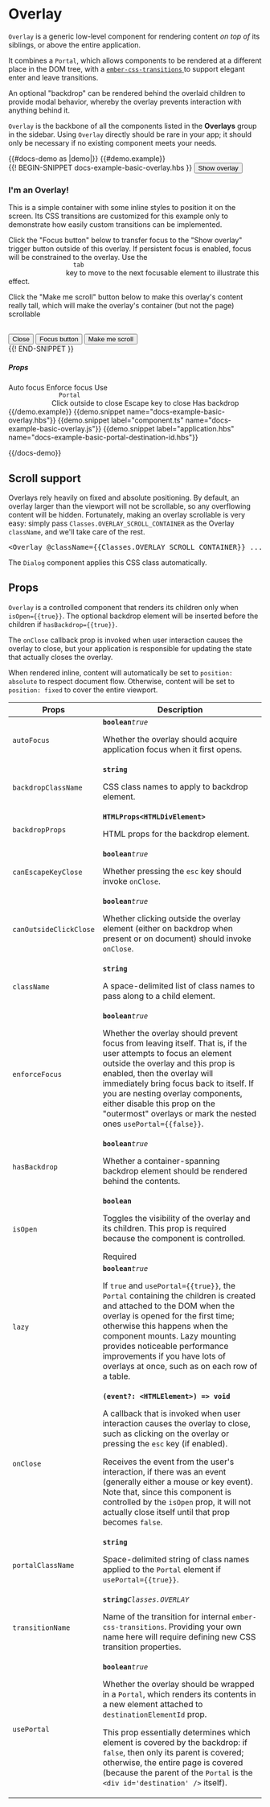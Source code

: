 # Overlay
<div class="bp3-running-text bp3-text-large">
    <p><code>Overlay</code> is a generic low-level component for rendering content <em>on top of</em> its
        siblings, or above the entire application.</p>
    <p>It combines a <code>Portal</code>, which allows components to
        be rendered at a different place in the DOM tree, with a
       <a href="https://www.npmjs.com/package/ember-css-transitions"> <code>ember-css-transitions</code> </a> to support
        elegant enter and leave transitions.</p>
    <p>An optional "backdrop" can be rendered behind the overlaid children to
        provide modal behavior, whereby the overlay prevents interaction with anything
        behind it.</p>
    <p><code>Overlay</code> is the backbone of all the components listed in the <strong>Overlays</strong> group
        in the sidebar. Using <code>Overlay</code> directly should be rare in your app; it should
        only be necessary if no existing component meets your needs.</p>
</div>
{{#docs-demo as |demo|}}
  {{#demo.example}}
    <div class="demo-container">
      <div
        class="docs-example-frame docs-example-frame-row"
        data-example-id="OverlayExample"
      >
        <div class="docs-example">
          {{! BEGIN-SNIPPET docs-example-basic-overlay.hbs }}
          <Button @onClick={{action "onOverlayToggle"}} @primary="true">
            Show overlay
          </Button>
          <Overlay
            @className="bp3-overlay-scroll-container"
            @isOpen={{isOpen}}
            @autoFocus={{autoFocus}}
            @enforceFocus={{enforceFocus}}
            @hasBackdrop={{hasBackdrop}}
            @usePortal={{usePortal}}
            @canEscapeKeyClose={{canEscapeKeyClose}}
            @canOutsideClickClose={{canOutsideClickClose}}
            @containerClassName="bp3-card bp3-elevation-4 docs-overlay-example-transition {{if useTallContent "docs-overlay-example-tall"}}"
            @onClose={{action "onClose"}}
          >
            <div>
              <h3 class="bp3-heading">
                I'm an Overlay!
              </h3>
              <p>
                This is a simple container with some inline styles to position it on the screen. Its CSS
                    transitions are customized for this example only to demonstrate how easily custom
                    transitions can be implemented.
              </p>
              <p>
                Click the "Focus button" below to transfer focus to the "Show overlay" trigger button
                    outside of this overlay. If persistent focus is enabled, focus will be constrained to the
                    overlay. Use the
                <code class="bp3-code">
                  tab
                </code>
                key to move to the next focusable element to illustrate
                    this effect.
              </p>
              <p>
                Click the "Make me scroll" button below to make this overlay's content really tall, which
                    will make the overlay's container (but not the page) scrollable
              </p>
              <br />
              <div class="bp3-dialog-footer-actions">
                <Button @intent="danger" @onClick={{action "handleClose"}}>
                  Close
                </Button>
                <Button @onClick={{action "focusButton"}} @class="focus-button">
                  Focus button
                </Button>
                <Button
                  @onClick={{action "toggleScrollButton"}}
                  @icon="double-chevron-down"
                  @rightIcon="double-chevron-down"
                  @active={{useTallContent}}
                >
                  Make me scroll
                </Button>
              </div>
            </div>
          </Overlay>
          {{! END-SNIPPET }}
        </div>
        <div class="docs-example-options">
          <h5 class="bp3-heading">
            Props
          </h5>
          <Switch
            @defaultChecked="true"
            @onChange={{action "onPropsChangeEvent" "autoFoucs"}}
          >
            Auto focus
          </Switch>
          <Switch
            @defaultChecked="true"
            @onChange={{action "onPropsChangeEvent" "enforceFocus"}}
          >
            Enforce focus
          </Switch>
          <Switch
            @defaultChecked="true"
            @onChange={{action "onPropsChangeEvent" "usePortal"}}
          >
            Use
            <code class="bp3-code">
              Portal
            </code>
          </Switch>
          <Switch
            @defaultChecked="true"
            @onChange={{action "onPropsChangeEvent" "canOutsideClickClose"}}
          >
            Click outside to close
          </Switch>
          <Switch
            @defaultChecked="true"
            @onChange={{action "onPropsChangeEvent" "canEscapeKeyClose"}}
          >
            Escape key to close
          </Switch>
          <Switch
            @defaultChecked="true"
            @onChange={{action "onPropsChangeEvent" "hasBackdrop"}}
          >
            Has backdrop
          </Switch>
        </div>
      </div>
    </div>
  {{/demo.example}}
  {{demo.snippet name="docs-example-basic-overlay.hbs"}}
  {{demo.snippet label="component.ts" name="docs-example-basic-overlay.js"}}
  {{demo.snippet label="application.hbs" name="docs-example-basic-portal-destination-id.hbs"}}
  
{{/docs-demo}}

## Scroll support
<div class="bp3-running-text bp3-text-large">
    <p>Overlays rely heavily on fixed and absolute positioning. By default, an overlay
        larger than the viewport will not be scrollable, so any overflowing content will
        be hidden. Fortunately, making an overlay scrollable is very easy: simply pass
        <code>Classes.OVERLAY_SCROLL_CONTAINER</code> as the Overlay <code>className</code>, and we'll take
        care of the rest.</p>
    <pre class="editor editor-colors"><div class="line"><span class="source tsx"><span class="meta tag tsx"><span class="punctuation definition tag begin tsx"><span>&lt;</span></span><span class="entity name tag tsx"><span class="support class component tsx"><span>Overlay</span></span></span><span class="meta tag attributes tsx"><span>&nbsp;</span><span class="entity other attribute-name tsx"><span>@className</span></span><span class="keyword operator assignment tsx"><span>=</span></span><span class="meta embedded expression tsx"><span class="punctuation section embedded begin tsx"><span>{</span><span>{</span></span><span class="variable other object tsx"><span>Classes</span></span><span class="punctuation accessor tsx"><span>.</span></span><span class="variable other constant property tsx"><span>OVERLAY_SCROLL_CONTAINER</span></span><span class="punctuation section embedded end tsx"><span>}</span><span>}</span></span></span><span>&nbsp;</span><span class="invalid illegal attribute tsx"><span>...</span></span><span>&nbsp;</span></span><span class="punctuation definition tag end tsx"><span>/&gt;</span></span></span></span></div></pre>
    <p>The <code>Dialog</code> component applies this CSS class automatically.</p>
</div>

## Props
<div class="bp3-running-text bp3-text-large">
    <p><code>Overlay</code> is a controlled component that renders its children only when
        <code>isOpen={{true}}</code>. The optional backdrop element will be inserted before the
        children if <code>hasBackdrop={{true}}</code>.</p>
    <p>The <code>onClose</code> callback prop is invoked when user interaction causes the overlay
        to close, but your application is responsible for updating the state that
        actually closes the overlay.</p>
    <Callout @title="<h4 class='bp3-heading'>A note about overlay content positioning</h4>" @icon="info-sign" @intent="primary">
     <p>When rendered inline, content will automatically be set to <code>position: absolute</code> to respect
            document flow. Otherwise, content will be set to <code>position: fixed</code> to cover the entire viewport.</p>
    </Callout>
</div>
<div class="docs-modifiers">
    <div class="docs-modifiers-table bp3-running-text">
        <table class="bp3-html-table">
            <thead>
                <tr>
                    <th>Props</th>
                    <th>Description</th>
                </tr>
            </thead>
            <tbody>
                <tr>
                    <td class="docs-prop-name"><code>autoFocus</code></td>
                    <td class="docs-prop-details"><code class="docs-prop-type"><strong>boolean</strong><em class="docs-prop-default bp3-text-muted">true</em></code>
                        <div class="docs-prop-description">
                            <div class="docs-section">
                                <div class="bp3-running-text">
                                    <p>Whether the overlay should acquire application focus when it first opens.</p>
                                </div>
                            </div>
                        </div>
                    </td>
                </tr>
                <tr>
                    <td class="docs-prop-name"><code>backdropClassName</code></td>
                    <td class="docs-prop-details"><code class="docs-prop-type"><strong>string</strong><em class="docs-prop-default bp3-text-muted"></em></code>
                        <div class="docs-prop-description">
                            <div class="docs-section">
                                <div class="bp3-running-text">
                                    <p>CSS class names to apply to backdrop element.</p>
                                </div>
                            </div>
                        </div>
                    </td>
                </tr>
                <tr>
                    <td class="docs-prop-name"><code>backdropProps</code></td>
                    <td class="docs-prop-details"><code class="docs-prop-type"><strong>HTMLProps&lt;HTMLDivElement&gt;</strong><em class="docs-prop-default bp3-text-muted"></em></code>
                        <div class="docs-prop-description">
                            <div class="docs-section">
                                <div class="bp3-running-text">
                                    <p>HTML props for the backdrop element.</p>
                                </div>
                            </div>
                        </div>
                    </td>
                </tr>
                <tr>
                    <td class="docs-prop-name"><code>canEscapeKeyClose</code></td>
                    <td class="docs-prop-details"><code class="docs-prop-type"><strong>boolean</strong><em class="docs-prop-default bp3-text-muted">true</em></code>
                        <div class="docs-prop-description">
                            <div class="docs-section">
                                <div class="bp3-running-text">
                                    <p>Whether pressing the <code>esc</code> key should invoke <code>onClose</code>.</p>
                                </div>
                            </div>
                        </div>
                    </td>
                </tr>
                <tr>
                    <td class="docs-prop-name"><code>canOutsideClickClose</code></td>
                    <td class="docs-prop-details"><code class="docs-prop-type"><strong>boolean</strong><em class="docs-prop-default bp3-text-muted">true</em></code>
                        <div class="docs-prop-description">
                            <div class="docs-section">
                                <div class="bp3-running-text">
                                    <p>Whether clicking outside the overlay element (either on backdrop when present or
                                        on document)
                                        should invoke <code>onClose</code>.</p>
                                </div>
                            </div>
                        </div>
                    </td>
                </tr>
                <tr>
                    <td class="docs-prop-name"><code>className</code></td>
                    <td class="docs-prop-details"><code class="docs-prop-type"><strong>string</strong><em class="docs-prop-default bp3-text-muted"></em></code>
                        <div class="docs-prop-description">
                            <div class="docs-section">
                                <div class="bp3-running-text">
                                    <p>A space-delimited list of class names to pass along to a child element.</p>
                                </div>
                            </div>
                        </div>
                    </td>
                </tr>
                <tr>
                    <td class="docs-prop-name"><code>enforceFocus</code></td>
                    <td class="docs-prop-details"><code class="docs-prop-type"><strong>boolean</strong><em class="docs-prop-default bp3-text-muted">true</em></code>
                        <div class="docs-prop-description">
                            <div class="docs-section">
                                <div class="bp3-running-text">
                                    <p>Whether the overlay should prevent focus from leaving itself. That is, if the
                                        user attempts
                                        to focus an element outside the overlay and this prop is enabled, then the
                                        overlay will
                                        immediately bring focus back to itself. If you are nesting overlay components,
                                        either disable
                                        this prop on the "outermost" overlays or mark the nested ones <code>usePortal={{false}}</code>.</p>
                                </div>
                            </div>
                        </div>
                    </td>
                </tr>
                <tr>
                    <td class="docs-prop-name"><code>hasBackdrop</code></td>
                    <td class="docs-prop-details"><code class="docs-prop-type"><strong>boolean</strong><em class="docs-prop-default bp3-text-muted">true</em></code>
                        <div class="docs-prop-description">
                            <div class="docs-section">
                                <div class="bp3-running-text">
                                    <p>Whether a container-spanning backdrop element should be rendered behind the
                                        contents.</p>
                                </div>
                            </div>
                        </div>
                    </td>
                </tr>
                <tr>
                    <td class="docs-prop-name docs-prop-is-required"><code>isOpen</code></td>
                    <td class="docs-prop-details"><code class="docs-prop-type"><strong>boolean</strong><em class="docs-prop-default bp3-text-muted"></em></code>
                        <div class="docs-prop-description">
                            <div class="docs-section">
                                <div class="bp3-running-text">
                                    <p>Toggles the visibility of the overlay and its children.
                                        This prop is required because the component is controlled.</p>
                                </div>
                            </div>
                        </div>
                        <div class="docs-prop-tags"><span class="bp3-tag bp3-intent-success bp3-minimal"><span class="bp3-text-overflow-ellipsis bp3-fill">Required</span></span></div>
                    </td>
                </tr>
                <tr>
                    <td class="docs-prop-name"><code>lazy</code></td>
                    <td class="docs-prop-details"><code class="docs-prop-type"><strong>boolean</strong><em class="docs-prop-default bp3-text-muted">true</em></code>
                        <div class="docs-prop-description">
                            <div class="docs-section">
                                <div class="bp3-running-text">
                                    <p>If <code>true</code> and <code>usePortal={{true}}</code>, the <code>Portal</code>
                                        containing the children is created and attached
                                        to the DOM when the overlay is opened for the first time; otherwise this
                                        happens when the
                                        component mounts. Lazy mounting provides noticeable performance improvements if
                                        you have lots
                                        of overlays at once, such as on each row of a table.</p>
                                </div>
                            </div>
                        </div>
                    </td>
                </tr>
                <tr>
                    <td class="docs-prop-name"><code>onClose</code></td>
                    <td class="docs-prop-details"><code class="docs-prop-type"><strong>(event?: &lt;HTMLElement&gt;) =&gt; void</strong><em class="docs-prop-default bp3-text-muted"></em></code>
                        <div class="docs-prop-description">
                            <div class="docs-section">
                                <div class="bp3-running-text">
                                    <p>A callback that is invoked when user interaction causes the overlay to close,
                                        such as
                                        clicking on the overlay or pressing the <code>esc</code> key (if enabled).</p>
                                    <p>Receives the event from the user's interaction, if there was an event (generally
                                        either a
                                        mouse or key event). Note that, since this component is controlled by the <code>isOpen</code>
                                        prop, it
                                        will not actually close itself until that prop becomes <code>false</code>.</p>
                                </div>
                            </div>
                        </div>
                    </td>
                </tr>
                <tr>
                    <td class="docs-prop-name"><code>portalClassName</code></td>
                    <td class="docs-prop-details"><code class="docs-prop-type"><strong>string</strong><em class="docs-prop-default bp3-text-muted"></em></code>
                        <div class="docs-prop-description">
                            <div class="docs-section">
                                <div class="bp3-running-text">
                                    <p>Space-delimited string of class names applied to the <code>Portal</code> element
                                        if
                                        <code>usePortal={{true}}</code>.</p>
                                </div>
                            </div>
                        </div>
                    </td>
                </tr>
                <tr>
                    <td class="docs-prop-name"><code>transitionName</code></td>
                    <td class="docs-prop-details"><code class="docs-prop-type"><strong>string</strong><em class="docs-prop-default bp3-text-muted">Classes.OVERLAY</em></code>
                        <div class="docs-prop-description">
                            <div class="docs-section">
                                <div class="bp3-running-text">
                                    <p>Name of the transition for internal <code>ember-css-transitions</code>.
                                        Providing your own name here will require defining new CSS transition
                                        properties.</p>
                                </div>
                            </div>
                        </div>
                        <div class="docs-prop-tags"></div>
                    </td>
                </tr>
                <tr>
                    <td class="docs-prop-name"><code>usePortal</code></td>
                    <td class="docs-prop-details"><code class="docs-prop-type"><strong>boolean</strong><em class="docs-prop-default bp3-text-muted">true</em></code>
                        <div class="docs-prop-description">
                            <div class="docs-section">
                                <div class="bp3-running-text">
                                    <p>Whether the overlay should be wrapped in a <code>Portal</code>, which renders
                                        its contents in a new
                                        element attached to <code>destinationElementId</code> prop.</p>
                                    <p>This prop essentially determines which element is covered by the backdrop: if
                                        <code>false</code>,
                                        then only its parent is covered; otherwise, the entire page is covered (because
                                        the parent
                                        of the <code>Portal</code> is the <code>&lt;div id='destination' /&gt;</code> itself).</p>
                                </div>
                            </div>
                        </div>
                    </td>
                </tr>
            </tbody>
        </table>
    </div>
</div>